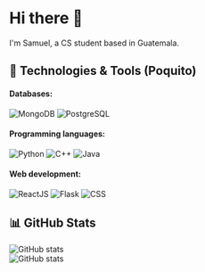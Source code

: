 # Hi there 👋

I'm Samuel, a CS student based in Guatemala. 
<!---
<br/> ![Profile views](https://gpvc.arturio.dev/chamale-rac)
-->

## 🔧 Technologies & Tools (Poquito)

#### Databases:
![MongoDB](https://img.shields.io/badge/-MongoDB-green?style=for-the-badge&logo=mongodb)
![PostgreSQL](https://img.shields.io/badge/-PostgreSQL-336791?style=for-the-badge&logo=postgresql&logoColor=white)
#### Programming languages:
![Python](https://img.shields.io/badge/-Python-blue?style=for-the-badge&logo=python)
![C++](https://img.shields.io/badge/-C++-00599C?style=for-the-badge&logo=c%2B%2B)
![Java](https://img.shields.io/badge/-Java-007396?style=for-the-badge&logo=java)
#### Web development:
![ReactJS](https://img.shields.io/badge/-ReactJS-61DAFB?style=for-the-badge&logo=react&logoColor=white)
![Flask](https://img.shields.io/badge/-Flask-black?style=for-the-badge&logo=flask)
![CSS](https://img.shields.io/badge/-CSS3-1572B6?style=for-the-badge&logo=css3)

## 📊 GitHub Stats

![GitHub stats](https://github-readme-streak-stats.herokuapp.com/?user=chamale-rac&layout=compact&theme=dark&langs_count=8) 
</br>
![GitHub stats](https://github-readme-stats-sigma-five.vercel.app/api/top-langs/?username=chamale-rac&layout=compact&theme=dark)
